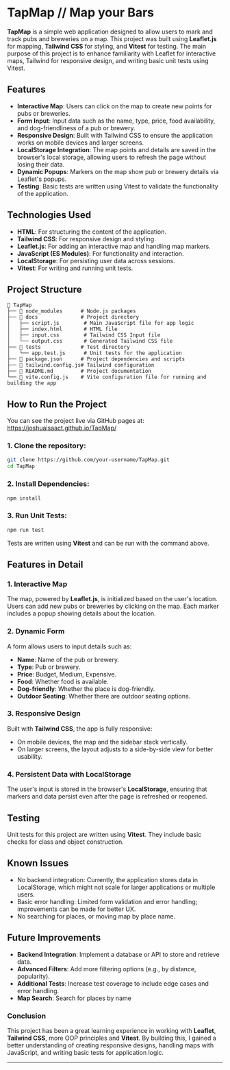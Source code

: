 <h1>TapMap // Map your Bars</h1>

**TapMap** is a simple web application designed to allow users to mark and track pubs and breweries on a map. This project was built using **Leaflet.js** for mapping, **Tailwind CSS** for styling, and **Vitest** for testing. The main purpose of this project is to enhance familiarity with Leaflet for interactive maps, Tailwind for responsive design, and writing basic unit tests using Vitest.

## Features

- **Interactive Map**: Users can click on the map to create new points for pubs or breweries.
- **Form Input**: Input data such as the name, type, price, food availability, and dog-friendliness of a pub or brewery.
- **Responsive Design**: Built with Tailwind CSS to ensure the application works on mobile devices and larger screens.
- **LocalStorage Integration**: The map points and details are saved in the browser's local storage, allowing users to refresh the page without losing their data.
- **Dynamic Popups**: Markers on the map show pub or brewery details via Leaflet's popups.
- **Testing**: Basic tests are written using Vitest to validate the functionality of the application.

## Technologies Used

- **HTML**: For structuring the content of the application.
- **Tailwind CSS**: For responsive design and styling.
- **Leaflet.js**: For adding an interactive map and handling map markers.
- **JavaScript (ES Modules)**: For functionality and interaction.
- **LocalStorage**: For persisting user data across sessions.
- **Vitest**: For writing and running unit tests.

## Project Structure

```plaintext
📁 TapMap
├── 📁 node_modules      # Node.js packages
├── 📁 docs              # Project directory
│   ├── script.js        # Main JavaScript file for app logic
│   ├── index.html       # HTML file
│   ├── input.css        # Tailwind CSS Input file
│   └── output.css       # Generated Tailwind CSS file
├── 📁 tests             # Test directory
│   └── app.test.js      # Unit tests for the application
├── 📄 package.json      # Project dependencies and scripts
├── 📄 tailwind.config.js# Tailwind configuration
├── 📄 README.md         # Project documentation
└── 📄 vite.config.js    # Vite configuration file for running and building the app
```

## How to Run the Project

You can see the project live via GitHub pages at: https://joshuaisaact.github.io/TapMap/

### 1. Clone the repository:

```bash
git clone https://github.com/your-username/TapMap.git
cd TapMap
```

### 2. Install Dependencies:

```bash
npm install
```

### 3. Run Unit Tests:

```bash
npm run test
```

Tests are written using **Vitest** and can be run with the command above.

## Features in Detail

### 1. Interactive Map

The map, powered by **Leaflet.js**, is initialized based on the user's location. Users can add new pubs or breweries by clicking on the map. Each marker includes a popup showing details about the location.

### 2. Dynamic Form

A form allows users to input details such as:

- **Name**: Name of the pub or brewery.
- **Type**: Pub or brewery.
- **Price**: Budget, Medium, Expensive.
- **Food**: Whether food is available.
- **Dog-friendly**: Whether the place is dog-friendly.
- **Outdoor Seating**: Whether there are outdoor seating options.

### 3. Responsive Design

Built with **Tailwind CSS**, the app is fully responsive:

- On mobile devices, the map and the sidebar stack vertically.
- On larger screens, the layout adjusts to a side-by-side view for better usability.

### 4. Persistent Data with LocalStorage

The user's input is stored in the browser's **LocalStorage**, ensuring that markers and data persist even after the page is refreshed or reopened.

## Testing

Unit tests for this project are written using **Vitest**. They include basic checks for class and object construction.

## Known Issues

- No backend integration: Currently, the application stores data in LocalStorage, which might not scale for larger applications or multiple users.
- Basic error handling: Limited form validation and error handling; improvements can be made for better UX.
- No searching for places, or moving map by place name.

## Future Improvements

- **Backend Integration**: Implement a database or API to store and retrieve data.
- **Advanced Filters**: Add more filtering options (e.g., by distance, popularity).
- **Additional Tests**: Increase test coverage to include edge cases and error handling.
- **Map Search**: Search for places by name

### Conclusion

This project has been a great learning experience in working with **Leaflet**, **Tailwind CSS**, more OOP principles and **Vitest**. By building this, I gained a better understanding of creating responsive designs, handling maps with JavaScript, and writing basic tests for application logic.

---
